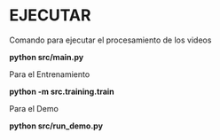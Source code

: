 # EJECUTAR

Comando para ejecutar el procesamiento de los videos

**python src/main.py**

Para el Entrenamiento

**python -m src.training.train**

Para el Demo

**python src/run_demo.py**
